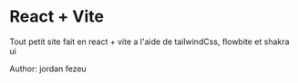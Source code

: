 # React + Vite

Tout petit site fait en react + vite a l'aide de tailwindCss, flowbite et shakra ui

Author: jordan fezeu
